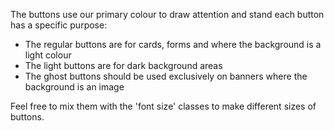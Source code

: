 The buttons use our primary colour to draw attention and stand each button has a specific purpose:

- The regular buttons are for cards, forms and where the background is a light colour
- The light buttons are for dark background areas
- The ghost buttons should be used exclusively on banners where the background is an image

Feel free to mix them with the 'font size' classes to make different sizes of buttons.